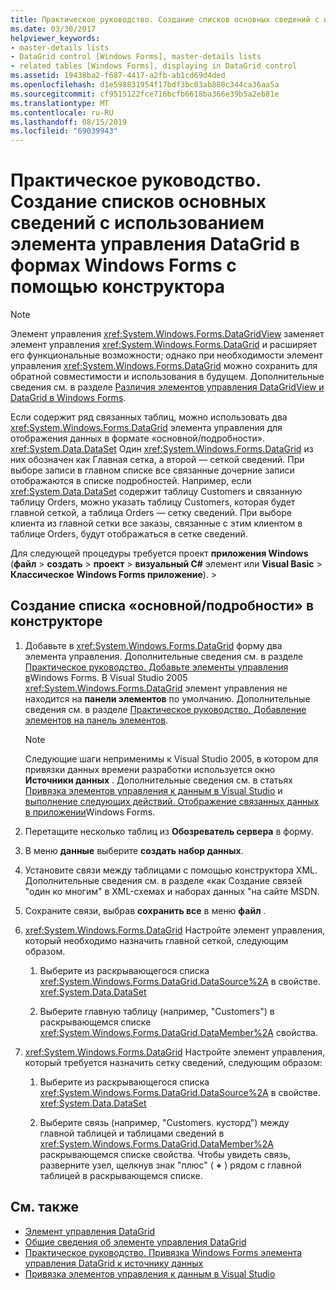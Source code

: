 ```yaml
---
title: Практическое руководство. Создание списков основных сведений с использованием элемента управления DataGrid в формах Windows Forms с помощью конструктора
ms.date: 03/30/2017
helpviewer_keywords:
- master-details lists
- DataGrid control [Windows Forms], master-details lists
- related tables [Windows Forms], displaying in DataGrid control
ms.assetid: 19438ba2-f687-4417-a2fb-ab1cd69d4ded
ms.openlocfilehash: d1e598831954f17bdf3bc03ab880c344ca36aa5a
ms.sourcegitcommit: cf9515122fce716bcfb6618ba366e39b5a2eb81e
ms.translationtype: MT
ms.contentlocale: ru-RU
ms.lasthandoff: 08/15/2019
ms.locfileid: "69039943"
---
```

# <a name="how-to-create-master-details-lists-with-the-windows-forms-datagrid-control-using-the-designer"></a>Практическое руководство. Создание списков основных сведений с использованием элемента управления DataGrid в формах Windows Forms с помощью конструктора

> [!NOTE]
>  Элемент управления <xref:System.Windows.Forms.DataGridView> заменяет элемент управления <xref:System.Windows.Forms.DataGrid> и расширяет его функциональные возможности; однако при необходимости элемент управления <xref:System.Windows.Forms.DataGrid> можно сохранить для обратной совместимости и использования в будущем. Дополнительные сведения см. в разделе [Различия элементов управления DataGridView и DataGrid в Windows Forms](differences-between-the-windows-forms-datagridview-and-datagrid-controls.md).

 Если содержит ряд связанных таблиц, можно использовать два <xref:System.Windows.Forms.DataGrid> элемента управления для отображения данных в формате «основной/подробности». <xref:System.Data.DataSet> Один <xref:System.Windows.Forms.DataGrid> из них обозначен как Главная сетка, а второй — сеткой сведений. При выборе записи в главном списке все связанные дочерние записи отображаются в списке подробностей. Например, если <xref:System.Data.DataSet> содержит таблицу Customers и связанную таблицу Orders, можно указать таблицу Customers, которая будет главной сеткой, а таблица Orders — сетку сведений. При выборе клиента из главной сетки все заказы, связанные с этим клиентом в таблице Orders, будут отображаться в сетке сведений.

 Для следующей процедуры требуется проект **приложения Windows** (**файл** > **создать** > **проект** > **визуальный C#**  элемент или **Visual Basic**  >   **Классическое** **Windows Forms приложение**). > 

## <a name="to-create-a-master-details-list-in-the-designer"></a>Создание списка «основной/подробности» в конструкторе

1. Добавьте в <xref:System.Windows.Forms.DataGrid> форму два элемента управления. Дополнительные сведения см. в разделе [Практическое руководство. Добавьте элементы управления в](how-to-add-controls-to-windows-forms.md)Windows Forms. В Visual Studio 2005 <xref:System.Windows.Forms.DataGrid> элемент управления не находится на **панели элементов** по умолчанию. Дополнительные сведения см. в разделе [Практическое руководство. Добавление элементов на панель элементов](https://docs.microsoft.com/previous-versions/visualstudio/visual-studio-2010/ms165355(v=vs.100)).

    > [!NOTE]
    >  Следующие шаги неприменимы к Visual Studio 2005, в котором для привязки данных времени разработки используется окно **Источники данных** . Дополнительные сведения см. в статьях [Привязка элементов управления к данным в Visual Studio](/visualstudio/data-tools/bind-controls-to-data-in-visual-studio) и [выполнение следующих действий. Отображение связанных данных в приложении](https://docs.microsoft.com/previous-versions/visualstudio/visual-studio-2013/57tx3hhe(v=vs.120))Windows Forms.

2. Перетащите несколько таблиц из **Обозреватель сервера** в форму.

3. В меню **данные** выберите **создать набор данных**.

4. Установите связи между таблицами с помощью конструктора XML. Дополнительные сведения см. в разделе «как Создание связей "один ко многим" в XML-схемах и наборах данных "на сайте MSDN.

5. Сохраните связи, выбрав **сохранить все** в меню **файл** .

6. <xref:System.Windows.Forms.DataGrid> Настройте элемент управления, который необходимо назначить главной сеткой, следующим образом.

    1. Выберите из раскрывающегося списка <xref:System.Windows.Forms.DataGrid.DataSource%2A> в свойстве. <xref:System.Data.DataSet>

    2. Выберите главную таблицу (например, "Customers") в раскрывающемся списке <xref:System.Windows.Forms.DataGrid.DataMember%2A> свойства.

7. <xref:System.Windows.Forms.DataGrid> Настройте элемент управления, который требуется назначить сетку сведений, следующим образом:

    1. Выберите из раскрывающегося списка <xref:System.Windows.Forms.DataGrid.DataSource%2A> в свойстве. <xref:System.Data.DataSet>

    2. Выберите связь (например, "Customers. кусторд") между главной таблицей и таблицами сведений в <xref:System.Windows.Forms.DataGrid.DataMember%2A> раскрывающемся списке свойства. Чтобы увидеть связь, разверните узел, щелкнув знак "плюс" ( **+** ) рядом с главной таблицей в раскрывающемся списке.

## <a name="see-also"></a>См. также

- [Элемент управления DataGrid](datagrid-control-windows-forms.md)
- [Общие сведения об элементе управления DataGrid](datagrid-control-overview-windows-forms.md)
- [Практическое руководство. Привязка Windows Forms элемента управления DataGrid к источнику данных](how-to-bind-the-windows-forms-datagrid-control-to-a-data-source.md)
- [Привязка элементов управления к данным в Visual Studio](/visualstudio/data-tools/bind-controls-to-data-in-visual-studio)
